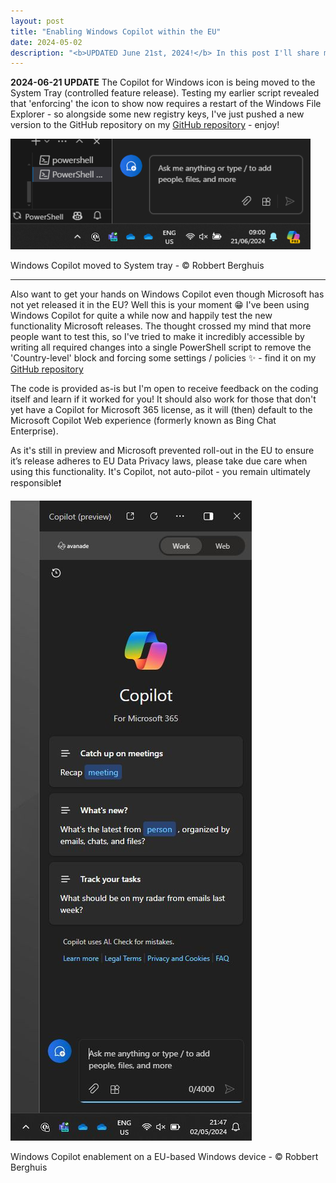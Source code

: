 ```yaml
---
layout: post
title: "Enabling Windows Copilot within the EU"
date: 2024-05-02
description: "<b>UPDATED June 21st, 2024!</b> In this post I'll share my findings on how to bypass the Country-level restrictions imposed by Microsoft that disables Windows Copilot. Next to how, I'm also sharing a PowerShell script that can help enable it for you!"
---
```


**2024-06-21 UPDATE** The Copilot for Windows icon is being moved to the System Tray (controlled feature release). Testing my earlier script revealed that 'enforcing' the icon to show now requires a restart of the Windows File Explorer - so alongside some new registry keys, I've just pushed a new version to the GitHub repository on my [GitHub repository](https://github.com/rberghuis/WindowsCopilot) - enjoy!

![Windows Copilot moved to System tray - © Robbert Berghuis](/assets/images/20240621-WindowsPowerShellTray.png)
<figcaption>Windows Copilot moved to System tray - © Robbert Berghuis</figcaption>

---

Also want to get your hands on Windows Copilot even though Microsoft has not yet released it in the EU? Well this is your moment 😁 I've been using Windows Copilot for quite a while now and happily test the new functionality Microsoft releases. The thought crossed my mind that more people want to test this, so I've tried to make it incredibly accessible by writing all required changes into a single PowerShell script to remove the 'Country-level' block and forcing some settings / policies ✨ - find it on my [GitHub repository](https://github.com/rberghuis/WindowsCopilot)
 
The code is provided as-is but I'm open to receive feedback on the coding itself and learn if it worked for you! It should also work for those that don't yet have a Copilot for Microsoft 365 license, as it will (then) default to the Microsoft Copilot Web experience (formerly known as Bing Chat Enterprise). 

As it's still in preview and Microsoft prevented roll-out in the EU to ensure it’s release adheres to EU Data Privacy laws, please take due care when using this functionality. It's Copilot, not auto-pilot - you remain ultimately responsible❗

![Windows Copilot enablement on a EU-based Windows device - © Robbert Berghuis](/assets/images/20240502-WindowsPowerShell.jpg)
<figcaption>Windows Copilot enablement on a EU-based Windows device - © Robbert Berghuis</figcaption>